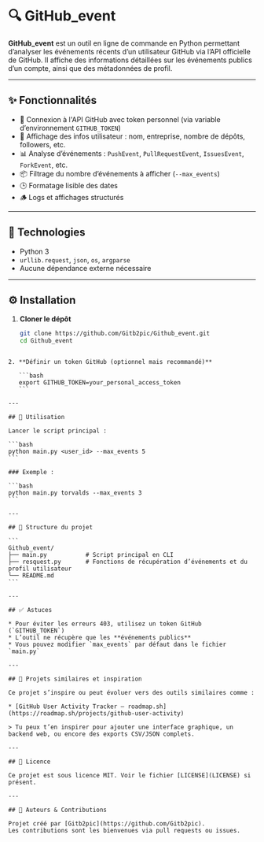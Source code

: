 
# 🔍 GitHub_event

**GitHub_event** est un outil en ligne de commande en Python permettant d’analyser les événements récents d’un utilisateur GitHub via l’API officielle de GitHub. Il affiche des informations détaillées sur les événements publics d’un compte, ainsi que des métadonnées de profil.

---

## ✨ Fonctionnalités

- 🔐 Connexion à l'API GitHub avec token personnel (via variable d’environnement `GITHUB_TOKEN`)
- 🧑 Affichage des infos utilisateur : nom, entreprise, nombre de dépôts, followers, etc.
- 📊 Analyse d’événements : `PushEvent`, `PullRequestEvent`, `IssuesEvent`, `ForkEvent`, etc.
- 📦 Filtrage du nombre d’événements à afficher (`--max_events`)
- 🕒 Formatage lisible des dates
- 🪵 Logs et affichages structurés

---

## 🧰 Technologies

- Python 3
- `urllib.request`, `json`, `os`, `argparse`
- Aucune dépendance externe nécessaire

---

## ⚙️ Installation

1. **Cloner le dépôt**
   ```bash
   git clone https://github.com/Gitb2pic/Github_event.git
   cd Github_event
````

2. **Définir un token GitHub (optionnel mais recommandé)**

   ```bash
   export GITHUB_TOKEN=your_personal_access_token
   ```

---

## 🚀 Utilisation

Lancer le script principal :

```bash
python main.py <user_id> --max_events 5
```

### Exemple :

```bash
python main.py torvalds --max_events 3
```

---

## 📁 Structure du projet

```
Github_event/
├── main.py           # Script principal en CLI
├── resquest.py       # Fonctions de récupération d’événements et du profil utilisateur
└── README.md
```

---

## ✅ Astuces

* Pour éviter les erreurs 403, utilisez un token GitHub (`GITHUB_TOKEN`)
* L’outil ne récupère que les **événements publics**
* Vous pouvez modifier `max_events` par défaut dans le fichier `main.py`

---

## 🔗 Projets similaires et inspiration

Ce projet s’inspire ou peut évoluer vers des outils similaires comme :

* [GitHub User Activity Tracker — roadmap.sh](https://roadmap.sh/projects/github-user-activity)

> Tu peux t’en inspirer pour ajouter une interface graphique, un backend web, ou encore des exports CSV/JSON complets.

---

## 📜 Licence

Ce projet est sous licence MIT. Voir le fichier [LICENSE](LICENSE) si présent.

---

## 🙌 Auteurs & Contributions

Projet créé par [Gitb2pic](https://github.com/Gitb2pic).
Les contributions sont les bienvenues via pull requests ou issues.


